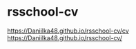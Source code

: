 # rsschool-cv
https://Daniilka48.github.io/rsschool-cv/cv
https://Daniilka48.github.io/rsschool-cv/
